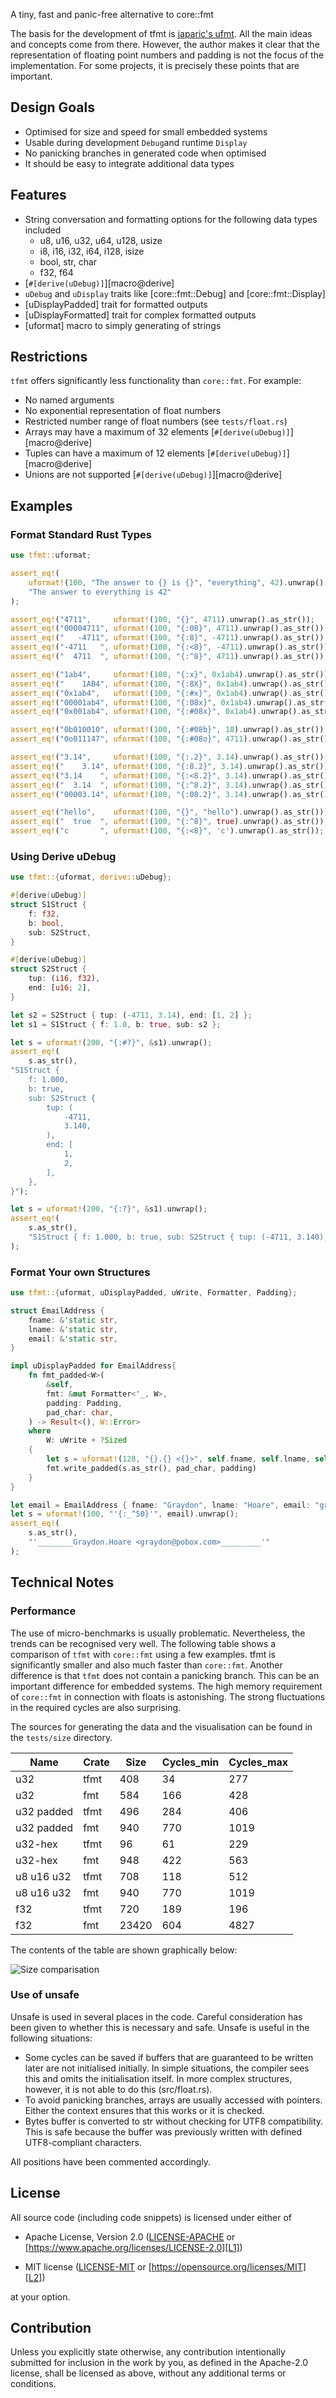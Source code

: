 A tiny, fast and panic-free alternative to core::fmt

The basis for the development of tfmt is [japaric's ufmt](https://github.com/japaric/ufmt). All 
the main ideas and concepts come from there. However, the author makes it clear that the 
representation of floating point numbers and padding is not the focus of the implementation. For 
some projects, it is precisely these points that are important.


## Design Goals
- Optimised for size and speed for small embedded systems
- Usable during development `Debug`and runtime `Display`
- No panicking branches in generated code when optimised
- It should be easy to integrate additional data types

## Features
- String conversation and formatting options for the following data types included
  - u8, u16, u32, u64, u128, usize
  - i8, i16, i32, i64, i128, isize
  - bool, str, char
  - f32, f64
- [`#[derive(uDebug)]`][macro@derive]
- `uDebug` and `uDisplay` traits like [core::fmt::Debug] and [core::fmt::Display]
- [uDisplayPadded] trait for formatted outputs
- [uDisplayFormatted] trait for complex formatted outputs
- [uformat] macro to simply generating of strings

## Restrictions
`tfmt` offers significantly less functionality than `core::fmt`. For example:
- No named arguments
- No exponential representation of float numbers
- Restricted number range of float numbers (see `tests/float.rs`)
- Arrays may have a maximum of 32 elements [`#[derive(uDebug)]`][macro@derive]
- Tuples can have a maximum of 12 elements [`#[derive(uDebug)]`][macro@derive]
- Unions are not supported [`#[derive(uDebug)]`][macro@derive]

## Examples

### Format Standard Rust Types

```rust
use tfmt::uformat;

assert_eq!(
    uformat!(100, "The answer to {} is {}", "everything", 42).unwrap().as_str(),
    "The answer to everything is 42" 
);

assert_eq!("4711",     uformat!(100, "{}", 4711).unwrap().as_str());
assert_eq!("00004711", uformat!(100, "{:08}", 4711).unwrap().as_str());
assert_eq!("   -4711", uformat!(100, "{:8}", -4711).unwrap().as_str());
assert_eq!("-4711   ", uformat!(100, "{:<8}", -4711).unwrap().as_str());
assert_eq!("  4711  ", uformat!(100, "{:^8}", 4711).unwrap().as_str());

assert_eq!("1ab4",     uformat!(100, "{:x}", 0x1ab4).unwrap().as_str());
assert_eq!("    1AB4", uformat!(100, "{:8X}", 0x1ab4).unwrap().as_str());
assert_eq!("0x1ab4",   uformat!(100, "{:#x}", 0x1ab4).unwrap().as_str());
assert_eq!("00001ab4", uformat!(100, "{:08x}", 0x1ab4).unwrap().as_str());
assert_eq!("0x001ab4", uformat!(100, "{:#08x}", 0x1ab4).unwrap().as_str());

assert_eq!("0b010010", uformat!(100, "{:#08b}", 18).unwrap().as_str());
assert_eq!("0o011147", uformat!(100, "{:#08o}", 4711).unwrap().as_str());

assert_eq!("3.14",     uformat!(100, "{:.2}", 3.14).unwrap().as_str());
assert_eq!("    3.14", uformat!(100, "{:8.2}", 3.14).unwrap().as_str());
assert_eq!("3.14    ", uformat!(100, "{:<8.2}", 3.14).unwrap().as_str());
assert_eq!("  3.14  ", uformat!(100, "{:^8.2}", 3.14).unwrap().as_str());
assert_eq!("00003.14", uformat!(100, "{:08.2}", 3.14).unwrap().as_str());

assert_eq!("hello",    uformat!(100, "{}", "hello").unwrap().as_str());
assert_eq!("  true  ", uformat!(100, "{:^8}", true).unwrap().as_str());
assert_eq!("c       ", uformat!(100, "{:<8}", 'c').unwrap().as_str());
```

### Using Derive uDebug

```rust
use tfmt::{uformat, derive::uDebug};

#[derive(uDebug)]
struct S1Struct {
    f: f32,
    b: bool,
    sub: S2Struct,
}

#[derive(uDebug)]
struct S2Struct {
    tup: (i16, f32),
    end: [u16; 2],
}

let s2 = S2Struct { tup: (-4711, 3.14), end: [1, 2] };
let s1 = S1Struct { f: 1.0, b: true, sub: s2 };

let s = uformat!(200, "{:#?}", &s1).unwrap();
assert_eq!(
    s.as_str(),
"S1Struct {
    f: 1.000,
    b: true,
    sub: S2Struct {
        tup: (
            -4711,
            3.140,
        ),
        end: [
            1,
            2,
        ],
    },
}");

let s = uformat!(200, "{:?}", &s1).unwrap();
assert_eq!(
    s.as_str(), 
    "S1Struct { f: 1.000, b: true, sub: S2Struct { tup: (-4711, 3.140), end: [1, 2] } }"
);
```

### Format Your own Structures

```rust
use tfmt::{uformat, uDisplayPadded, uWrite, Formatter, Padding};

struct EmailAddress {
    fname: &'static str,
    lname: &'static str,
    email: &'static str,
}

impl uDisplayPadded for EmailAddress{
    fn fmt_padded<W>(
        &self,
        fmt: &mut Formatter<'_, W>,
        padding: Padding,
        pad_char: char,
    ) -> Result<(), W::Error>
    where
        W: uWrite + ?Sized
    {
        let s = uformat!(128, "{}.{} <{}>", self.fname, self.lname, self.email).unwrap();
        fmt.write_padded(s.as_str(), pad_char, padding)
    }
}

let email = EmailAddress { fname: "Graydon", lname: "Hoare", email: "graydon@pobox.com"};
let s = uformat!(100, "'{:_^50}'", email).unwrap();
assert_eq!(
    s.as_str(),
    "'________Graydon.Hoare <graydon@pobox.com>_________'"
);
```

## Technical Notes

### Performance

The use of micro-benchmarks is usually problematic. Nevertheless, the trends can be recognised 
very well. The following table shows a comparison of `tfmt` with `core::fmt` using a few examples. 
tfmt is significantly smaller and also much faster than `core::fmt`. Another difference is that
`tfmt` does not contain a panicking branch. This can be an important difference for embedded 
systems. The high memory requirement of `core::fmt` in connection with floats is astonishing. The 
strong fluctuations in the required cycles are also surprising.

The sources for generating the data and the visualisation can be found in the `tests/size` 
directory.

| Name                 | Crate |         Size |   Cycles_min |   Cycles_max |
|----------------------|-------|--------------|--------------|--------------|
| u32                  |  tfmt |          408 |           34 |          277 |
| u32                  |   fmt |          584 |          166 |          428 |
| u32 padded           |  tfmt |          496 |          284 |          406 |
| u32 padded           |   fmt |          940 |          770 |         1019 |
| u32-hex              |  tfmt |           96 |           61 |          229 |
| u32-hex              |   fmt |          948 |          422 |          563 |
| u8 u16 u32           |  tfmt |          708 |          118 |          512 |
| u8 u16 u32           |   fmt |          940 |          770 |         1019 |
| f32                  |  tfmt |          720 |          189 |          196 |
| f32                  |   fmt |        23420 |          604 |         4827 |

The contents of the table are shown graphically below:

![Size comparisation](https://github.com/Simsys/tfmt/blob/main/tests/size/performance.png?raw=true)

### Use of unsafe

Unsafe is used in several places in the code. Careful consideration has been given to whether this 
is necessary and safe. Unsafe is useful in the following situations:
- Some cycles can be saved if buffers that are guaranteed to be written later are not initialised 
  initially. In simple situations, the compiler sees this and omits the initialisation itself. In 
  more complex structures, however, it is not able to do this (src/float.rs).
- To avoid panicking branches, arrays are usually accessed with pointers. Either the context 
  ensures that this works or it is checked.
- Bytes buffer is converted to str without checking for UTF8 compatibility. This is safe because 
  the buffer was previously written with defined UTF8-compliant characters.

All positions have been commented accordingly.  

## License

All source code (including code snippets) is licensed under either of

- Apache License, Version 2.0 ([LICENSE-APACHE](LICENSE-APACHE) or
  [https://www.apache.org/licenses/LICENSE-2.0][L1])

- MIT license ([LICENSE-MIT](LICENSE-MIT) or
  [https://opensource.org/licenses/MIT][L2])

[L1]: https://www.apache.org/licenses/LICENSE-2.0
[L2]: https://opensource.org/licenses/MIT

at your option.

## Contribution

Unless you explicitly state otherwise, any contribution intentionally submitted
for inclusion in the work by you, as defined in the Apache-2.0 license, shall be
licensed as above, without any additional terms or conditions.